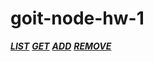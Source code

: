 # goit-node-hw-1

[**_LIST_**](https://ibb.co/GPG71WK)
[**_GET_**](https://ibb.co/VHVpR2r)
[**_ADD_**](https://ibb.co/L5vY0TM)
[**_REMOVE_**](https://ibb.co/7CYMP26)
